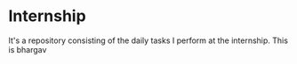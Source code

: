 # Internship
It's a repository consisting of the daily tasks I perform at the internship.
This is bhargav
